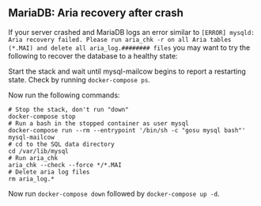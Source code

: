 ## MariaDB: Aria recovery after crash

If your server crashed and MariaDB logs an error similar to `[ERROR] mysqld: Aria recovery failed. Please run aria_chk -r on all Aria tables (*.MAI) and delete all aria_log.######## files` you may want to try the following to recover the database to a healthy state:

Start the stack and wait until mysql-mailcow begins to report a restarting state. Check by running `docker-compose ps`.

Now run the following commands:

```
# Stop the stack, don't run "down"
docker-compose stop
# Run a bash in the stopped container as user mysql
docker-compose run --rm --entrypoint '/bin/sh -c "gosu mysql bash"' mysql-mailcow
# cd to the SQL data directory
cd /var/lib/mysql
# Run aria_chk
aria_chk --check --force */*.MAI
# Delete aria log files
rm aria_log.*
```

Now run `docker-compose down` followed by `docker-compose up -d`.
